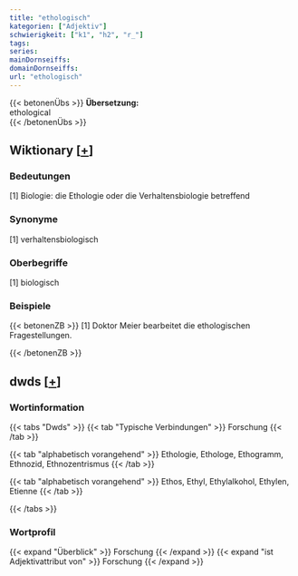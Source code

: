 ```yaml
---
title: "ethologisch"
kategorien: ["Adjektiv"]
schwierigkeit: ["k1", "h2", "r_"]
tags:
series:
mainDornseiffs:
domainDornseiffs:
url: "ethologisch"
---
```


{{< betonenÜbs >}}
**Übersetzung:**  
ethological  
{{< /betonenÜbs >}}

## Wiktionary [[+](https://de.wiktionary.org/wiki/ethologisch)]

### Bedeutungen
[1] Biologie: die Ethologie oder die Verhaltensbiologie betreffend  

### Synonyme
[1] verhaltensbiologisch  

### Oberbegriffe
[1] biologisch  

### Beispiele
{{< betonenZB >}}
[1] Doktor Meier bearbeitet die ethologischen Fragestellungen.  

{{< /betonenZB >}}


## dwds [[+](https://www.dwds.de/wb/ethologisch)]

### Wortinformation
{{< tabs "Dwds" >}}
{{< tab "Typische Verbindungen" >}}
Forschung
{{< /tab >}}

{{< tab "alphabetisch vorangehend" >}}
Ethologie, Ethologe, Ethogramm, Ethnozid, Ethnozentrismus
{{< /tab >}}

{{< tab "alphabetisch vorangehend" >}}
Ethos, Ethyl, Ethylalkohol, Ethylen, Etienne
{{< /tab >}}

{{< /tabs >}}

### Wortprofil
{{< expand "Überblick" >}} Forschung {{< /expand >}}
{{< expand "ist Adjektivattribut von" >}} Forschung {{< /expand >}}

